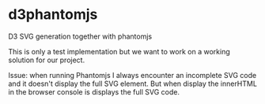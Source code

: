 # d3phantomjs
D3 SVG generation together with phantomjs

This is only a test implementation but we want to work on a working solution for our project. 

Issue: when running Phantomjs I always encounter an incomplete SVG code and it doesn't display the full SVG element. But when display the innerHTML in the browser console is displays the full SVG code.
